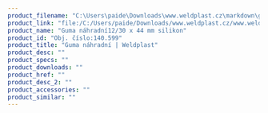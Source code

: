 ```yaml
---
product_filename: "C:\Users\paide\Downloads\www.weldplast.cz\markdown\guma-nahradni.md"
product_link: "file:/C:/Users/paide/Downloads/www.weldplast.cz/www.weldplast.cz/guma-nahradni"
product_name: "Guma náhradní12/30 x 44 mm silikon"
product_id: "Obj. číslo:140.599"
product_title: "Guma náhradní | Weldplast"
product_desc: ""
product_specs: ""
product_downloads: ""
product_href: ""
product_desc_2: ""
product_accessories: ""
product_similar: ""
---
```

